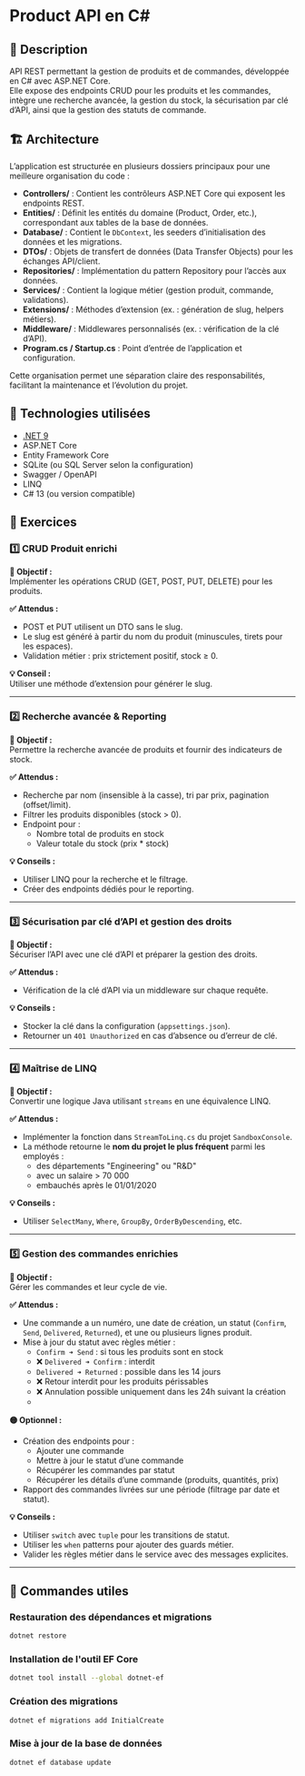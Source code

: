 # Product API en C#

## 🧾 Description

API REST permettant la gestion de produits et de commandes, développée en C# avec ASP.NET Core.  
Elle expose des endpoints CRUD pour les produits et les commandes, intègre une recherche avancée, la gestion du stock,
la sécurisation par clé d’API, ainsi que la gestion des statuts de commande.

## 🏗️ Architecture

L’application est structurée en plusieurs dossiers principaux pour une meilleure organisation du code :

- **Controllers/** : Contient les contrôleurs ASP.NET Core qui exposent les endpoints REST.
- **Entities/** : Définit les entités du domaine (Product, Order, etc.), correspondant aux tables de la base de données.
- **Database/** : Contient le `DbContext`, les seeders d’initialisation des données et les migrations.
- **DTOs/** : Objets de transfert de données (Data Transfer Objects) pour les échanges API/client.
- **Repositories/** : Implémentation du pattern Repository pour l’accès aux données.
- **Services/** : Contient la logique métier (gestion produit, commande, validations).
- **Extensions/** : Méthodes d’extension (ex. : génération de slug, helpers métiers).
- **Middleware/** : Middlewares personnalisés (ex. : vérification de la clé d’API).
- **Program.cs / Startup.cs** : Point d’entrée de l’application et configuration.

Cette organisation permet une séparation claire des responsabilités, facilitant la maintenance et l’évolution du projet.

## 🧰 Technologies utilisées

- [.NET 9](https://dotnet.microsoft.com/)
- ASP.NET Core
- Entity Framework Core
- SQLite (ou SQL Server selon la configuration)
- Swagger / OpenAPI
- LINQ
- C# 13 (ou version compatible)

## 📝 Exercices

### 1️⃣ CRUD Produit enrichi

**🎯 Objectif :**  
Implémenter les opérations CRUD (GET, POST, PUT, DELETE) pour les produits.

**✅ Attendus :**

- POST et PUT utilisent un DTO sans le slug.
- Le slug est généré à partir du nom du produit (minuscules, tirets pour les espaces).
- Validation métier : prix strictement positif, stock ≥ 0.

**💡 Conseil :**  
Utiliser une méthode d’extension pour générer le slug.

---

### 2️⃣ Recherche avancée & Reporting

**🎯 Objectif :**  
Permettre la recherche avancée de produits et fournir des indicateurs de stock.

**✅ Attendus :**

- Recherche par nom (insensible à la casse), tri par prix, pagination (offset/limit).
- Filtrer les produits disponibles (stock > 0).
- Endpoint pour :
    - Nombre total de produits en stock
    - Valeur totale du stock (prix * stock)

**💡 Conseils :**

- Utiliser LINQ pour la recherche et le filtrage.
- Créer des endpoints dédiés pour le reporting.

---

### 3️⃣ Sécurisation par clé d’API et gestion des droits

**🎯 Objectif :**  
Sécuriser l’API avec une clé d’API et préparer la gestion des droits.

**✅ Attendus :**

- Vérification de la clé d’API via un middleware sur chaque requête.

**💡 Conseils :**

- Stocker la clé dans la configuration (`appsettings.json`).
- Retourner un `401 Unauthorized` en cas d’absence ou d’erreur de clé.

---

### 4️⃣ Maîtrise de LINQ

**🎯 Objectif :**  
Convertir une logique Java utilisant `streams` en une équivalence LINQ.

**✅ Attendus :**

- Implémenter la fonction dans `StreamToLinq.cs` du projet `SandboxConsole`.
- La méthode retourne le **nom du projet le plus fréquent** parmi les employés :
    - des départements "Engineering" ou "R&D"
    - avec un salaire > 70 000
    - embauchés après le 01/01/2020

**💡 Conseils :**

- Utiliser `SelectMany`, `Where`, `GroupBy`, `OrderByDescending`, etc.

---

### 5️⃣ Gestion des commandes enrichies

**🎯 Objectif :**  
Gérer les commandes et leur cycle de vie.

**✅ Attendus :**

- Une commande a un numéro, une date de création, un statut (`Confirm`, `Send`, `Delivered`, `Returned`), et une ou
  plusieurs lignes produit.
- Mise à jour du statut avec règles métier :
    - `Confirm ➜ Send` : si tous les produits sont en stock
    - ❌ `Delivered ➜ Confirm` : interdit
    - `Delivered ➜ Returned` : possible dans les 14 jours
    - ❌ Retour interdit pour les produits périssables
    - ❌ Annulation possible uniquement dans les 24h suivant la création
    -

**🟡 Optionnel :**

- Création des endpoints pour :
    - Ajouter une commande
    - Mettre à jour le statut d’une commande
    - Récupérer les commandes par statut
    - Récupérer les détails d’une commande (produits, quantités, prix)
- Rapport des commandes livrées sur une période (filtrage par date et statut).

**💡 Conseils :**

- Utiliser `switch` avec `tuple` pour les transitions de statut.
- Utiliser les `when` patterns pour ajouter des guards métier.
- Valider les règles métier dans le service avec des messages explicites.

---

## 🔧 Commandes utiles

### Restauration des dépendances et migrations

```bash
dotnet restore
```

### Installation de l'outil EF Core

```bash
dotnet tool install --global dotnet-ef
```

### Création des migrations

```bash
dotnet ef migrations add InitialCreate   
```

### Mise à jour de la base de données

```bash
dotnet ef database update 
```
